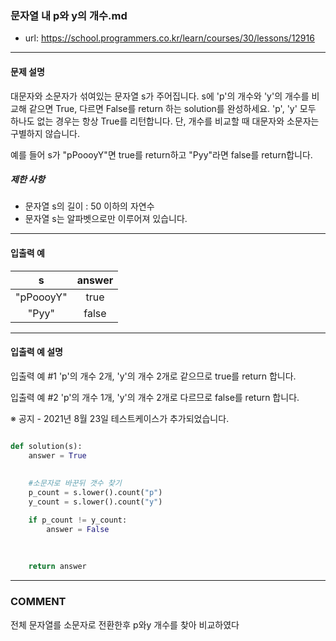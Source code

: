 ### 문자열 내 p와 y의 개수.md

 - url: https://school.programmers.co.kr/learn/courses/30/lessons/12916
 
 --------
 
#### 문제 설명
대문자와 소문자가 섞여있는 문자열 s가 주어집니다. s에 'p'의 개수와 'y'의 개수를 비교해 같으면 True, 다르면 False를 return 하는 solution를 완성하세요. 'p', 'y' 모두 하나도 없는 경우는 항상 True를 리턴합니다. 단, 개수를 비교할 때 대문자와 소문자는 구별하지 않습니다.

예를 들어 s가 "pPoooyY"면 true를 return하고 "Pyy"라면 false를 return합니다.

##### 제한 사항
 - 문자열 s의 길이 : 50 이하의 자연수
 - 문자열 s는 알파벳으로만 이루어져 있습니다.
 
--------
 
#### 입출력 예
|s|answer|
|:---:|:---:|
|"pPoooyY"|true|
|"Pyy"|false|
 
--------

#### 입출력 예 설명
입출력 예 #1
'p'의 개수 2개, 'y'의 개수 2개로 같으므로 true를 return 합니다.

입출력 예 #2
'p'의 개수 1개, 'y'의 개수 2개로 다르므로 false를 return 합니다.

※ 공지 - 2021년 8월 23일 테스트케이스가 추가되었습니다.

```python

def solution(s):
    answer = True
    
    
    #소문자로 바꾼뒤 갯수 찾기
    p_count = s.lower().count("p")
    y_count = s.lower().count("y")

    if p_count != y_count:
        answer = False
    
        
    
    return answer

```

------
### COMMENT
전체 문자열를 소문자로 전환한후 p와y 개수를 찾아 비교하였다



